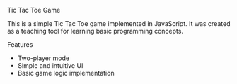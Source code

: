 Tic Tac Toe Game

This is a simple Tic Tac Toe game implemented in JavaScript. It was created as a teaching tool for learning basic programming concepts.

Features

- Two-player mode
- Simple and intuitive UI
- Basic game logic implementation
